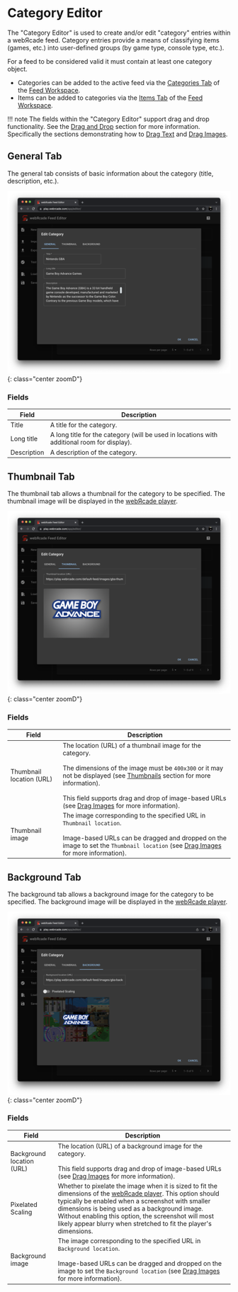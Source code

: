 # Category Editor

The "Category Editor" is used to create and/or edit "category" entries within a webЯcade feed. Category entries provide a means of classifying items (games, etc.) into user-defined groups
(by game type, console type, etc.). 

For a feed to be considered valid it must contain at least one category object.

  * Categories can be added to the active feed via the [Categories Tab](../workspace/categoriestab.md) of the [Feed Workspace](../workspace/index.md). 
  * Items can be added to categories via the [Items Tab](../workspace/itemstab.md) of the [Feed Workspace](../workspace/index.md).

!!! note
    The fields within the "Category Editor" support drag and drop functionality. See the [Drag and Drop](../draganddrop.md) section for more information. Specifically the sections demonstrating how to [Drag Text](../draganddrop.md#drag-text) and [Drag Images](../draganddrop.md#drag-images).

## General Tab

The general tab consists of basic information about the category (title, description, etc.).

![](../../assets/images/editor/categoryeditor/generaltab.png){: class="center zoomD"}

### Fields

| __Field__ | __Description__ |
| --- | --- |
| Title | A title for the category. |
| Long title |A long title for the category (will be used in locations with additional room for display). |
| Description | A description of the category. |

## Thumbnail Tab

The thumbnail tab allows a thumbnail for the category to be specified. The thumbnail image will be displayed in the [webЯcade player](../../userguide/index.md).

![](../../assets/images/editor/categoryeditor/thumbnailtab.png){: class="center zoomD"}

### Fields

| __Field__ | __Description__ |
| --- | --- |
| Thumbnail location (URL) | The location (URL) of a thumbnail image for the category.<br><br>The dimensions of the image must be `400x300` or it may not be displayed (see [Thumbnails](../thumbnails.md) section for more information).<br><br>This field supports drag and drop of image-based URLs (see [Drag Images](../draganddrop.md#drag-images) for more information). |
| Thumbnail image | The image corresponding to the specified URL in `Thumbnail location`.<br><br>Image-based URLs can be dragged and dropped on the image to set the `Thumbnail location` (see [Drag Images](../draganddrop.md#drag-images) for more information). |

## Background Tab

The background tab allows a background image for the category to be specified. The background image will be displayed in the [webЯcade player](../../userguide/index.md).

![](../../assets/images/editor/categoryeditor/backgroundtab.png){: class="center zoomD"}

### Fields

| __Field__ | __Description__ |
| --- | --- |
| Background location (URL) | The location (URL) of a background image for the category.<br><br>This field supports drag and drop of image-based URLs (see [Drag Images](../draganddrop.md#drag-images) for more information). |
| Pixelated Scaling | Whether to pixelate the image when it is sized to fit the dimensions of the [webЯcade player](../../userguide/index.md). This option should typically be enabled when a screenshot with smaller dimensions is being used as a background image. Without enabling this option, the screenshot will most likely appear blurry when stretched to fit the player's dimensions. |
| Background image | The image corresponding to the specified URL in `Background location`.<br><br>Image-based URLs can be dragged and dropped on the image to set the `Background location` (see [Drag Images](../draganddrop.md#drag-images) for more information).   |
